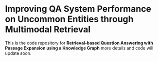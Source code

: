 # Improving QA System Performance on Uncommon Entities through Multimodal Retrieval 

This is the code repository for **Retrieval-based Question Answering with Passage Expansion using a Knowledge Graph**
more details and code will update soon.
